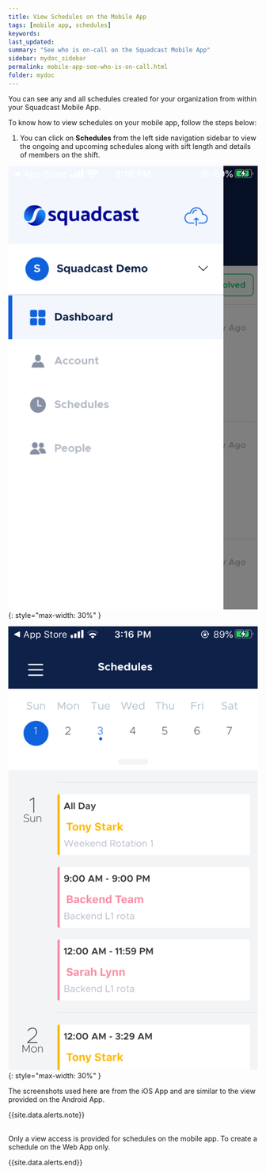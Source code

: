 ```yaml
---
title: View Schedules on the Mobile App
tags: [mobile app, schedules]
keywords: 
last_updated: 
summary: "See who is on-call on the Squadcast Mobile App"
sidebar: mydoc_sidebar
permalink: mobile-app-see-who-is-on-call.html
folder: mydoc
---
```


You can see any and all schedules created for your organization from within your Squadcast Mobile App. 

To know how to view schedules on your mobile app, follow the steps below: 

1. You can click on **Schedules** from the left side navigation sidebar to view the ongoing and upcoming schedules along with sift length and details of members on the shift.  

![](images/schedules_mobile_1.png){: style="max-width: 30%" }

![](images/schedules_mobile_2.png){: style="max-width: 30%" }

The screenshots used here are from the iOS App and are similar to the view provided on the Android App.

{{site.data.alerts.note}}
<br/><br/><p>Only a view access is provided for schedules on the mobile app. To create a schedule on the Web App only.</p>
{{site.data.alerts.end}}